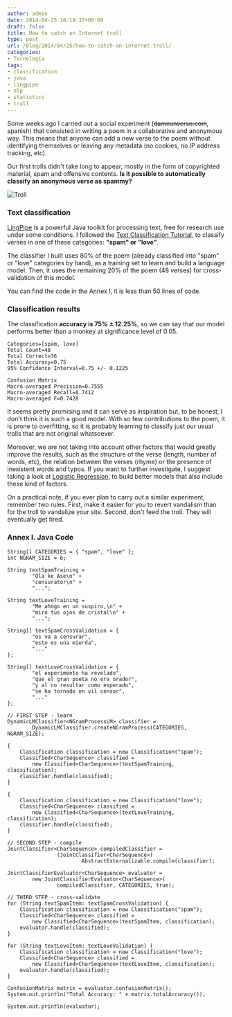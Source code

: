 ```yaml
---
author: admin
date: 2014-04-25 16:19:37+00:00
draft: false
title: How to catch an Internet troll
type: post
url: /blog/2014/04/25/how-to-catch-an-internet-troll/
categories:
- Tecnología
tags:
- classification
- java
- lingpipe
- nlp
- statistics
- troll
---
```


Some weeks ago I carried out a social experiment (<del>dameunverso.com</del>, spanish) that consisted in writing a poem in a collaborative and anonymous way. This means that anyone can add a new verse to the poem without identifying themselves or leaving any metadata (no cookies, no IP address tracking, etc).

Our first trolls didn't take long to appear, mostly in the form of copyrighted material, spam and offensive contents. **Is it possible to automatically classify an anonymous verse as spammy?**

![Troll](http://i.blogs.es/e3f676/trollface/450_1000.jpg)




### Text classification



[LingPipe](http://alias-i.com/lingpipe/) is a powerful Java toolkit for processing text, free for research use under some conditions. I followed the [Text Classification Tutorial](http://alias-i.com/lingpipe/demos/tutorial/classify/read-me.html), to classify verses in one of these categories: **"spam" or "love"**.

The classifier I built uses 80% of the poem (already classified into "spam" or "love" categories by hand), as a training set to learn and build a language model. Then, it uses the remaining 20% of the poem (48 verses) for cross-validation of this model.

You can find the code in the Annex I, it is less than 50 lines of code.



### Classification results



The classification **accuracy is 75% ± 12.25%**, so we can say that our model performs better than a monkey at significance level of 0.05.


    
    
    Categories=[spam, love]
    Total Count=48
    Total Correct=36
    Total Accuracy=0.75
    95% Confidence Interval=0.75 +/- 0.1225
    
    Confusion Matrix
    Macro-averaged Precision=0.7555
    Macro-averaged Recall=0.7412
    Macro-averaged F=0.7428
    



It seems pretty promising and it can serve as inspiration but, to be honest, I don't think it is such a good model. With so few contributions to the poem, it is prone to overfitting, so it is probably learning to classify just our usual trolls that are not original whatsoever.

Moreover, we are not taking into account other factors that would greatly improve the results, such as the structure of the verse (length, number of words, etc), the relation between the verses (rhyme) or the presence of inexistent words and typos. If you want to further investigate, I suggest taking a look at [Logistic Regression](http://alias-i.com/lingpipe/demos/tutorial/logistic-regression/read-me.html), to build better models that also include these kind of factors.

On a practical note, if you ever plan to carry out a similar experiment, remember two rules. First, make it easier for you to revert vandalism than for the troll to vandalize your site. Second, don't feed the troll. They will eventually get tired.



### Annex I. Java Code




    
    
    String[] CATEGORIES = { "spam", "love" };
    int NGRAM_SIZE = 6;
    
    String textSpamTraining =
            "Ola ke Ase\n" +
            "censurator\n" +
            "...";
    
    String textLoveTraining =
            "Me ahogo en un suspiro,\n" +
            "miro tus ojos de cristal\n" +
            "...";
    
    String[] textSpamCrossValidation = {
            "os va a censurar",
            "esto es una mierda",
            "..."
    };
    
    String[] textLoveCrossValidation = {
            "el experimento ha revelado",
            "que el gran poeta no era orador",
            "y al no resultar como esperado",
            "se ha tornado en vil censor",
            "..."
    };
    
    // FIRST STEP - learn
    DynamicLMClassifier<NGramProcessLM> classifier =
            DynamicLMClassifier.createNGramProcess(CATEGORIES, NGRAM_SIZE);
    
    {
        Classification classification = new Classification("spam");
        Classified<CharSequence> classified =
            new Classified<CharSequence>(textSpamTraining, classification);
        classifier.handle(classified);
    }
    
    {
        Classification classification = new Classification("love");
        Classified<CharSequence> classified =
            new Classified<CharSequence>(textLoveTraining, classification);
        classifier.handle(classified);
    }
    
    // SECOND STEP - compile
    JointClassifier<CharSequence> compiledClassifier =
                    (JointClassifier<CharSequence>) 
                            AbstractExternalizable.compile(classifier);
    
    JointClassifierEvaluator<CharSequence> evaluator =
            new JointClassifierEvaluator<CharSequence>(
                    compiledClassifier, CATEGORIES, true);
    
    // THIRD STEP - cross-validate
    for (String textSpamItem: textSpamCrossValidation) {
        Classification classification = new Classification("spam");
        Classified<CharSequence> classified =
            new Classified<CharSequence>(textSpamItem, classification);
        evaluator.handle(classified);
    }
    
    for (String textLoveItem: textLoveValidation) {
        Classification classification = new Classification("love");
        Classified<CharSequence> classified =
            new Classified<CharSequence>(textLoveItem, classification);
        evaluator.handle(classified);
    }
    
    ConfusionMatrix matrix = evaluator.confusionMatrix();
    System.out.println("Total Accuracy: " + matrix.totalAccuracy());
    
    System.out.println(evaluator);
    

